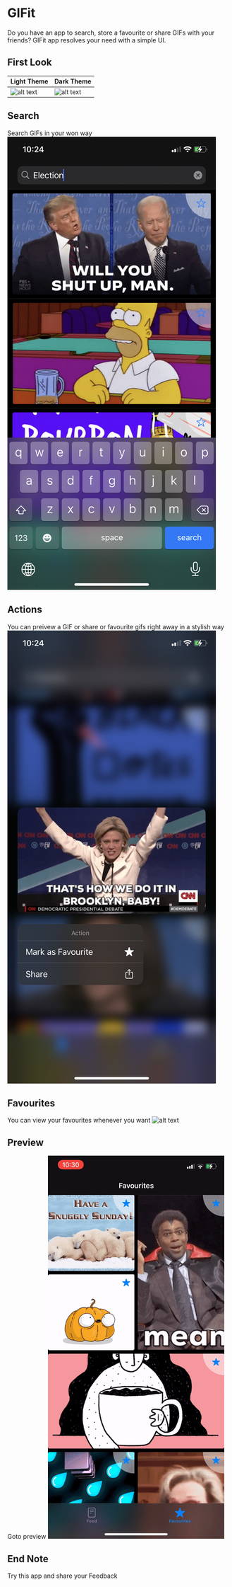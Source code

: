 # GIFit 

Do you have an app to search, store a favourite or share GIFs with your friends? GIFit app resolves your need with a simple UI. 


## First Look

| Light Theme  | Dark Theme |
| ------------- | ------------- |
| ![alt text](IMG_5807.PNG)  |  ![alt text](IMG_5808.PNG)|


## Search
Search GIFs in your won way
![alt text](IMG_5809.PNG)

## Actions
You can preivew a GIF or share or favourite gifs right away in a stylish way 
![alt text](IMG_5810.PNG)

## Favourites
You can view your favourites whenever you want
![alt text](IMG_5811.PNG)

## Preview
Goto preview
![alt text](preview.gif)

## End Note
Try this app and share your Feedback